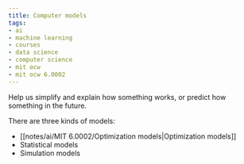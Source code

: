 ```yaml
---
title: Computer models
tags:
- ai
- machine learning
- courses
- data science
- computer science
- mit ocw
- mit ocw 6.0002
---
```


Help us simplify and explain how something works, or predict how something in the future.

There are three kinds of models:

- [[notes/ai/MIT 6.0002/Optimization models|Optimization models]]
- Statistical models
- Simulation models